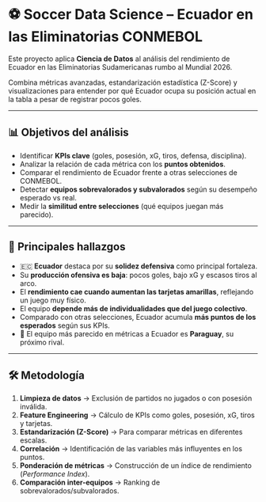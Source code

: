 # ⚽ Soccer Data Science – Ecuador en las Eliminatorias CONMEBOL

Este proyecto aplica **Ciencia de Datos** al análisis del rendimiento de Ecuador en las Eliminatorias Sudamericanas rumbo al Mundial 2026.  

Combina métricas avanzadas, estandarización estadística (Z-Score) y visualizaciones para entender por qué Ecuador ocupa su posición actual en la tabla a pesar de registrar pocos goles.

---

## 📊 Objetivos del análisis
- Identificar **KPIs clave** (goles, posesión, xG, tiros, defensa, disciplina).
- Analizar la relación de cada métrica con los **puntos obtenidos**.
- Comparar el rendimiento de Ecuador frente a otras selecciones de CONMEBOL.
- Detectar **equipos sobrevalorados y subvalorados** según su desempeño esperado vs real.
- Medir la **similitud entre selecciones** (qué equipos juegan más parecido).

---

## 🔑 Principales hallazgos
- 🇪🇨 **Ecuador** destaca por su **solidez defensiva** como principal fortaleza.  
- Su **producción ofensiva es baja**: pocos goles, bajo xG y escasos tiros al arco.  
- El **rendimiento cae cuando aumentan las tarjetas amarillas**, reflejando un juego muy físico.  
- El equipo **depende más de individualidades que del juego colectivo**.  
- Comparado con otras selecciones, Ecuador acumula **más puntos de los esperados** según sus KPIs.  
- 📌 El equipo más parecido en métricas a Ecuador es **Paraguay**, su próximo rival.

---

## 🛠️ Metodología
1. **Limpieza de datos** → Exclusión de partidos no jugados o con posesión inválida.  
2. **Feature Engineering** → Cálculo de KPIs como goles, posesión, xG, tiros y tarjetas.  
3. **Estandarización (Z-Score)** → Para comparar métricas en diferentes escalas.  
4. **Correlación** → Identificación de las variables más influyentes en los puntos.  
5. **Ponderación de métricas** → Construcción de un índice de rendimiento (*Performance Index*).  
6. **Comparación inter-equipos** → Ranking de sobrevalorados/subvalorados.  


